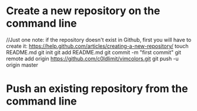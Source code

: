# Create a new repository on the command line
//Just one note: if the repository doesn't exist in Github, first you will have to create it: https://help.github.com/articles/creating-a-new-repository/
touch README.md
git init
git add README.md
git commit -m "first commit"
git remote add origin https://github.com/c0ldlimit/vimcolors.git
git push -u origin master
 
# Push an existing repository from the command line